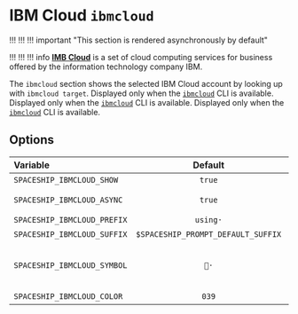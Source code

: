 # IBM Cloud `ibmcloud`

!!! !!! !!! important "This section is rendered asynchronously by default"

!!! !!! !!! info
    [**IMB Cloud**](https://www.ibm.com/cloud) is a set of cloud computing services for business offered by the information technology company IBM.

The `ibmcloud` section shows the selected IBM Cloud account by looking up with `ibmcloud target`. Displayed only when the [`ibmcloud`](https://www.ibm.com/cloud/cli) CLI is available. Displayed only when the [`ibmcloud`](https://www.ibm.com/cloud/cli) CLI is available. Displayed only when the [`ibmcloud`](https://www.ibm.com/cloud/cli) CLI is available.

## Options

| Variable                    |              Default               | Meaning                             |
|:--------------------------- |:----------------------------------:|:----------------------------------- |
| `SPACESHIP_IBMCLOUD_SHOW`   |               `true`               | Show section                        |
| `SPACESHIP_IBMCLOUD_ASYNC`  |               `true`               | Render section asynchronously       |
| `SPACESHIP_IBMCLOUD_PREFIX` |              `using·`              | Section's prefix                    |
| `SPACESHIP_IBMCLOUD_SUFFIX` | `$SPACESHIP_PROMPT_DEFAULT_SUFFIX` | Section's suffix                    |
| `SPACESHIP_IBMCLOUD_SYMBOL` |                `👔·`                | Symbol displayed before the section |
| `SPACESHIP_IBMCLOUD_COLOR`  |               `039`                | Section's color                     |
